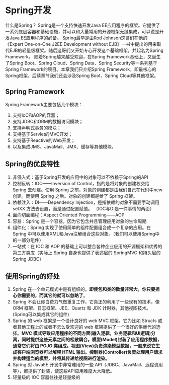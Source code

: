 # Spring开发
什么是Spring？
Spring是一个支持快速开发Java EE应用程序的框架。它提供了一系列底层容器和基础设施，并可以和大量常用的开源框架无缝集成，可以说是开发Java EE应用程序的必备。
Spring最早是由Rod Johnson这哥们在他的《Expert One-on-One J2EE Development without EJB》一书中提出的用来取代EJB的轻量级框架。随后这哥们又开始专心开发这个基础框架，并起名为Spring Framework。
随着Spring越来越受欢迎，在Spring Framework基础上，又诞生了Spring Boot、Spring Cloud、Spring Data、Spring Security等一系列基于Spring Framework的项目。本章我们只介绍Spring Framework，即最核心的Spring框架。后续章节我们还会涉及Spring Boot、Spring Cloud等其他框架。

## Spring Framework
Spring Framework主要包括几个模块：
1. 支持IoC和AOP的容器；
2. 支持JDBC和ORM的数据访问模块；
3. 支持声明式事务的模块；
4. 支持基于Servlet的MVC开发；
5. 支持基于Reactive的Web开发；
6. 以及集成JMS、JavaMail、JMX、缓存等其他模块。

## Spring的优良特性
1. 非侵入式：基于Spring开发的应用中的对象可以不依赖于Spring的API
2. 控制反转：IOC——Inversion of Control，指的是将对象的创建权交给 Spring 去创建。使用 Spring 之前，对象的创建都是由我们自己在代码中new创建。而使用 Spring 之后。对象的创建都是给了 Spring 框架。
3. 依赖注入：DI——Dependency Injection，是指依赖的对象不需要手动调用 setXX 方法去设置，而是通过配置赋值。
（IOC与DI是一件事情的两面）
4. 面向切面编程：Aspect Oriented Programming——AOP
5. 容器：Spring 是一个容器，因为它包含并且管理应用对象的生命周期
6. 组件化：Spring 实现了使用简单的组件配置组合成一个复杂的应用。在 Spring 中可以使用XML和Java注解组合这些对象。（我们可以使用Spring中的一部分组件）
7. 一站式：在 IOC 和 AOP 的基础上可以整合各种企业应用的开源框架和优秀的第三方类库（实际上 Spring 自身也提供了表述层的 SpringMVC 和持久层的 Spring JDBC）

## 使用Spring的好处
1. Spring 在一个单元模式中是有组织的。**即使包和类的数量非常大，你只要担心你需要的，而其它的就可以忽略了**。
2. Spring 不会让你白费力气做重复工作，它真正的利用了一些现有的技术，像 ORM 框架、日志框架、JEE、Quartz 和 JDK 计时器，其他视图技术。(Spring可以集成其它的组件)
3. Spring 的 web 框架是一个设计良好的 web MVC 框架，它为比如 Structs 或者其他工程上的或者不怎么受欢迎的 web 框架提供了一个很好的供替代的选择。**MVC 模式导致应用程序的不同方面(输入逻辑，业务逻辑和UI逻辑)分离，同时提供这些元素之间的松散耦合。模型(Model)封装了应用程序数据，通常它们将由 POJO 类组成。视图(View)负责渲染模型数据，一般来说它生成客户端浏览器可以解释 HTML 输出。控制器(Controller)负责处理用户请求并构建适当的模型，并将其传递给视图进行渲染。**
4. Spring 对 JavaEE 开发中非常难用的一些 API（JDBC、JavaMail、远程调用等），都提供了封装，使这些API应用难度大大降低。
5. 轻量级的 IOC 容器往往是轻量级的

